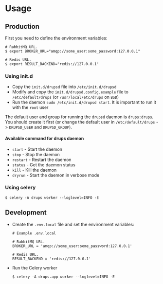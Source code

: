 # Usage

## Production

First you need to define the environment variables:
```shell
# RabbitMQ URL.
$ export BROKER_URL="amqp://some_user:some_password:127.0.0.1"

# Redis URL.
$ export RESULT_BACKEND="redis://127.0.0.1"
```

### Using init.d

- Copy the `init.d/drupsd` file into `/etc/init.d/drupsd`
- Modify and copy the `init.d/drupsd.config.example` file to `/etc/default/drups` (or `/usr/local/etc/drups` on `BSD`)
- Run the daemon `sudo /etc/init.d/drupsd start`. It is important to run it with the `root` user

The default user and group for running the `drupsd` daemon is `drups:drups`. You should create it first (or change the
default user in `/etc/default/drups` -> `DRUPSD_USER` and `DRUPSD_GROUP`).

#### Available command for drups daemon

- `start` - Start the daemon
- `stop` - Stop the daemon
- `restart` - Restart the daemon
- `status` - Get the daemon status
- `kill` - Kill the daemon
- `dryrun` - Start the daemon in verbose mode

### Using celery

```shell
$ celery -A drups worker --loglevel=INFO -E
```

## Development

- Create the `.env.local` file and set the environment variables:
    ```
    # Example .env.local

    # RabbitMQ URL.
    BROKER_URL = 'amqp://some_user:some_password:127.0.0.1'

    # Redis URL.
    RESULT_BACKEND = 'redis://127.0.0.1'
    ```

- Run the Celery worker
    ```shell
    $ celery -A drups.app worker --loglevel=INFO -E
    ```
